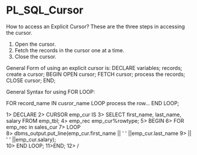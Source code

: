 # PL_SQL_Cursor

How to access an Explicit Cursor?
These are the three steps in accessing the cursor.
1) Open the cursor.
2) Fetch the records in the cursor one at a time.
3) Close the cursor.


General Form of using an explicit cursor is:
 DECLARE
    variables;
    records;
    create a cursor;
 BEGIN 
   OPEN cursor;
   FETCH cursor;
     process the records;
   CLOSE cursor;
 END;
 
 

General Syntax for using FOR LOOP:

FOR record_name IN cusror_name 
LOOP 
    process the row...
END LOOP; 


1> DECLARE 
2>  CURSOR emp_cur IS 
3>  SELECT first_name, last_name, salary FROM emp_tbl; 
4>  emp_rec emp_cur%rowtype; 
5> BEGIN 
6>  FOR emp_rec in sales_cur 
7>  LOOP  
8>  dbms_output.put_line(emp_cur.first_name || ' ' ||emp_cur.last_name 
9>    || ' ' ||emp_cur.salary);  
10> END LOOP; 
11>END;
12> /
